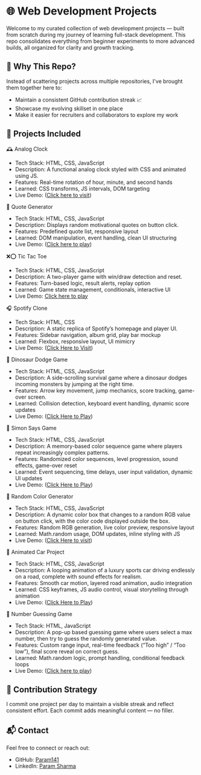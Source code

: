
# 🌐 Web Development Projects

Welcome to my curated collection of web development projects — built from scratch during my journey of learning full-stack development. This repo consolidates everything from beginner experiments to more advanced builds, all organized for clarity and growth tracking.

## 🚀 Why This Repo?

Instead of scattering projects across multiple repositories, I've brought them together here to:
- Maintain a consistent GitHub contribution streak 📈
- Showcase my evolving skillset in one place
- Make it easier for recruiters and collaborators to explore my work

## 📁 Projects Included

🕰️ Analog Clock
- Tech Stack: HTML, CSS, JavaScript
- Description: A functional analog clock styled with CSS and animated using JS.
- Features: Real-time rotation of hour, minute, and second hands
- Learned: CSS transforms, JS intervals, DOM targeting
- Live Demo: ([Click here to visit](https://param141.github.io/Web_Development_Projects/analog_clock/))

📝 Quote Generator
- Tech Stack: HTML, CSS, JavaScript
- Description: Displays random motivational quotes on button click.
- Features: Predefined quote list, responsive layout
- Learned: DOM manipulation, event handling, clean UI structuring
- Live Demo: ([Click here to play](https://param141.github.io/Web_Development_Projects/Qoute_generator))

❌⭕ Tic Tac Toe
- Tech Stack: HTML, CSS, JavaScript
- Description: A two-player game with win/draw detection and reset.
- Features: Turn-based logic, result alerts, replay option
- Learned: Game state management, conditionals, interactive UI
- Live Demo: [Click here to play](https://param141.github.io/Web_Development_Projects/tic_tac_toe/)

🎧 Spotify Clone
- Tech Stack: HTML, CSS
- Description: A static replica of Spotify’s homepage and player UI.
- Features: Sidebar navigation, album grid, play bar mockup
- Learned: Flexbox, responsive layout, UI mimicry
- Live Demo: ([Click Here to Visit](https://param141.github.io/Web_Development_Projects/spotify_clone/))

🐉 Dinosaur Dodge Game
- Tech Stack: HTML, CSS, JavaScript
- Description: A side-scrolling survival game where a dinosaur dodges incoming monsters by jumping at the right time.
- Features: Arrow key movement, jump mechanics, score tracking, game-over screen.
- Learned: Collision detection, keyboard event handling, dynamic score updates
- Live Demo: ([Click Here to Play](https://param141.github.io/Web_Development_Projects/dragon_game/))

🧠 Simon Says Game
- Tech Stack: HTML, CSS, JavaScript
- Description: A memory-based color sequence game where players repeat increasingly complex patterns.
- Features: Randomized color sequences, level progression, sound effects, game-over reset
- Learned: Event sequencing, time delays, user input validation, dynamic UI updates
- Live Demo: ([Click Here to Play](https://param141.github.io/Web_Development_Projects/simon_say/))

🎨 Random Color Generator
- Tech Stack: HTML, CSS, JavaScript
- Description: A dynamic color box that changes to a random RGB value on button click, with the color code displayed outside the box.
- Features: Random RGB generation, live color preview, responsive layout
- Learned: Math.random usage, DOM updates, inline styling with JS
- Live Demo: ([Click Here to visit](https://param141.github.io/Web_Development_Projects/random_color_generator))

🚗 Animated Car Project
- Tech Stack: HTML, CSS, JavaScript
- Description: A looping animation of a luxury sports car driving endlessly on a road, complete with sound effects for realism.
- Features: Smooth car motion, layered road animation, audio integration
- Learned: CSS keyframes, JS audio control, visual storytelling through animation
- Live Demo: ([Click Here to Play](https://param141.github.io/Web_Development_Projects/Animated_car))

🔢 Number Guessing Game
- Tech Stack: HTML, JavaScript
- Description: A pop-up based guessing game where users select a max number, then try to guess the randomly generated value.
- Features: Custom range input, real-time feedback (“Too high” / “Too low”), final score reveal on correct guess.
- Learned: Math.random logic, prompt handling, conditional feedback loops
- Live Demo: ([Click here to play](https://param141.github.io/Web_Development_Projects/Animated_car))





## 📅 Contribution Strategy

I commit one project per day to maintain a visible streak and reflect consistent effort. Each commit adds meaningful content — no filler.

## 📬 Contact

Feel free to connect or reach out:
- GitHub: [Param141](https://github.com/Param141)
- LinkedIn: [Param Sharma](https://www.linkedin.com/in/param-sharma-26949a2a3/)
